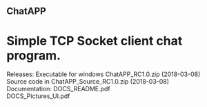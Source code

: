 ## ChatAPP
# Simple TCP Socket client chat program.
Releases:
Executable for windows ChatAPP_RC1.0.zip (2018-03-08)</br>
Source code in ChatAPP_Source_RC1.0.zip (2018-03-08)</br>
Documentation:
DOCS_README.pdf    
DOCS_Pictures_UI.pdf
